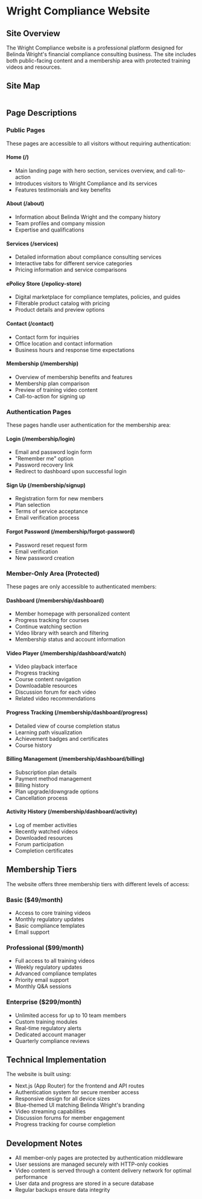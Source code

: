 # Wright Compliance Website

## Site Overview

The Wright Compliance website is a professional platform designed for Belinda Wright's financial compliance consulting business. The site includes both public-facing content and a membership area with protected training videos and resources.

## Site Map

<image>

## Page Descriptions

### Public Pages

These pages are accessible to all visitors without requiring authentication:

#### Home (/)
- Main landing page with hero section, services overview, and call-to-action
- Introduces visitors to Wright Compliance and its services
- Features testimonials and key benefits

#### About (/about)
- Information about Belinda Wright and the company history
- Team profiles and company mission
- Expertise and qualifications

#### Services (/services)
- Detailed information about compliance consulting services
- Interactive tabs for different service categories
- Pricing information and service comparisons

#### ePolicy Store (/epolicy-store)
- Digital marketplace for compliance templates, policies, and guides
- Filterable product catalog with pricing
- Product details and preview options

#### Contact (/contact)
- Contact form for inquiries
- Office location and contact information
- Business hours and response time expectations

#### Membership (/membership)
- Overview of membership benefits and features
- Membership plan comparison
- Preview of training video content
- Call-to-action for signing up

### Authentication Pages

These pages handle user authentication for the membership area:

#### Login (/membership/login)
- Email and password login form
- "Remember me" option
- Password recovery link
- Redirect to dashboard upon successful login

#### Sign Up (/membership/signup)
- Registration form for new members
- Plan selection
- Terms of service acceptance
- Email verification process

#### Forgot Password (/membership/forgot-password)
- Password reset request form
- Email verification
- New password creation

### Member-Only Area (Protected)

These pages are only accessible to authenticated members:

#### Dashboard (/membership/dashboard)
- Member homepage with personalized content
- Progress tracking for courses
- Continue watching section
- Video library with search and filtering
- Membership status and account information

#### Video Player (/membership/dashboard/watch)
- Video playback interface
- Progress tracking
- Course content navigation
- Downloadable resources
- Discussion forum for each video
- Related video recommendations

#### Progress Tracking (/membership/dashboard/progress)
- Detailed view of course completion status
- Learning path visualization
- Achievement badges and certificates
- Course history

#### Billing Management (/membership/dashboard/billing)
- Subscription plan details
- Payment method management
- Billing history
- Plan upgrade/downgrade options
- Cancellation process

#### Activity History (/membership/dashboard/activity)
- Log of member activities
- Recently watched videos
- Downloaded resources
- Forum participation
- Completion certificates

## Membership Tiers

The website offers three membership tiers with different levels of access:

### Basic ($49/month)
- Access to core training videos
- Monthly regulatory updates
- Basic compliance templates
- Email support

### Professional ($99/month)
- Full access to all training videos
- Weekly regulatory updates
- Advanced compliance templates
- Priority email support
- Monthly Q&A sessions

### Enterprise ($299/month)
- Unlimited access for up to 10 team members
- Custom training modules
- Real-time regulatory alerts
- Dedicated account manager
- Quarterly compliance reviews

## Technical Implementation

The website is built using:
- Next.js (App Router) for the frontend and API routes
- Authentication system for secure member access
- Responsive design for all device sizes
- Blue-themed UI matching Belinda Wright's branding
- Video streaming capabilities
- Discussion forums for member engagement
- Progress tracking for course completion

## Development Notes

- All member-only pages are protected by authentication middleware
- User sessions are managed securely with HTTP-only cookies
- Video content is served through a content delivery network for optimal performance
- User data and progress are stored in a secure database
- Regular backups ensure data integrity
